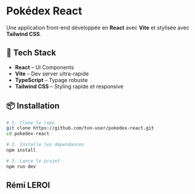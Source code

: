 # Pokédex React

Une application front-end développée en **React** avec **Vite** et stylisée avec **Tailwind CSS**.

## 🚀 Tech Stack

- **React** – UI Components
- **Vite** – Dev server ultra-rapide
- **TypeScript** – Typage robuste
- **Tailwind CSS** – Styling rapide et responsive

## 📦 Installation

```bash
# 1. Clone le repo
git clone https://github.com/ton-user/pokedex-react.git
cd pokedex-react

# 2. Installe les dépendances
npm install

# 3. Lance le projet
npm run dev
```

## Rémi LEROI
